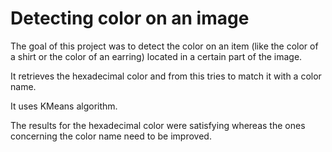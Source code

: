 # Detecting color on an image

The goal of this project was to detect the color on an item (like the color of a shirt or the color of an earring) located in a certain
part of the image.

It retrieves the hexadecimal color and from this tries to match it with a color name.

It uses KMeans algorithm.

The results for the hexadecimal color were satisfying whereas the ones concerning the color name need to be improved.
